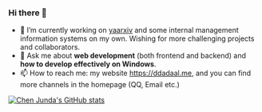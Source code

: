 ### Hi there 👋

- 🔭 I’m currently working on [yaarxiv](https://github.com/ddadaal/yaarxiv) and some internal management information systems on my own. Wishing for more challenging projects and collaborators.
- 💬 Ask me about **web development** (both frontend and backend) and **how to develop effectively on Windows**.
- 📫 How to reach me: my website https://ddadaal.me, and you can find more channels in the homepage (QQ, Email etc.)

[![Chen Junda's GitHub stats](https://github-readme-stats.vercel.app/api?username=ddadaal&show_icons=true&theme=dark)](https://github.com/anuraghazra/github-readme-stats)
